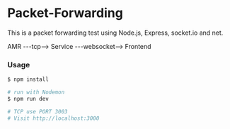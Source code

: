# Packet-Forwarding

This is a packet forwarding test using Node.js, Express, socket.io and net.

AMR ---tcp--> Service ---websocket--> Frontend

### Usage

```sh
$ npm install
```

```sh
# run with Nodemon
$ npm run dev

# TCP use PORT 3003
# Visit http://localhost:3000
```
